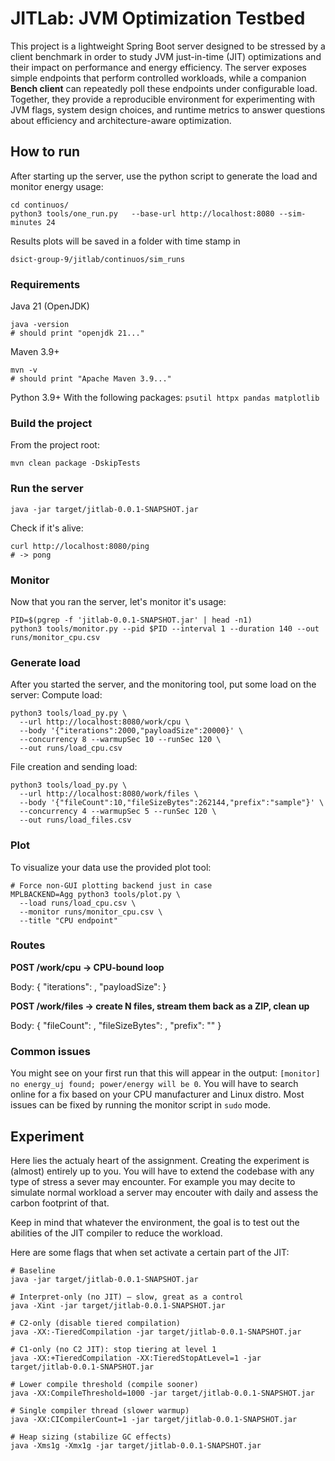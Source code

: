 # JITLab: JVM Optimization Testbed

This project is a lightweight Spring Boot server designed to be stressed by a client benchmark in order to study JVM just-in-time (JIT) optimizations and their impact on performance and energy efficiency. The server exposes simple endpoints that perform controlled workloads, while a companion **Bench client** can repeatedly poll these endpoints under configurable load. Together, they provide a reproducible environment for experimenting with JVM flags, system design choices, and runtime metrics to answer questions about efficiency and architecture-aware optimization.

## How to run 
After starting up the server, use the python script to generate the load and monitor energy usage:
```
cd continuos/
python3 tools/one_run.py   --base-url http://localhost:8080 --sim-minutes 24
```
Results plots will be saved in a folder with time stamp in 
```
dsict-group-9/jitlab/continuos/sim_runs
```
### Requirements 
Java 21 (OpenJDK)
``` 
java -version
# should print "openjdk 21..."
```

Maven 3.9+
```
mvn -v
# should print "Apache Maven 3.9..."
```

Python 3.9+
With the following packages: ```psutil httpx pandas matplotlib```

### Build the project
From the project root:
```
mvn clean package -DskipTests
```
### Run the server
```
java -jar target/jitlab-0.0.1-SNAPSHOT.jar
```
Check if it's alive:
```
curl http://localhost:8080/ping
# -> pong
```

### Monitor
Now that you ran the server, let's monitor it's usage: 
```
PID=$(pgrep -f 'jitlab-0.0.1-SNAPSHOT.jar' | head -n1)
python3 tools/monitor.py --pid $PID --interval 1 --duration 140 --out runs/monitor_cpu.csv
```

### Generate load
After you started the server, and the monitoring tool, put some load on the server:
Compute load:
```
python3 tools/load_py.py \
  --url http://localhost:8080/work/cpu \
  --body '{"iterations":2000,"payloadSize":20000}' \
  --concurrency 8 --warmupSec 10 --runSec 120 \
  --out runs/load_cpu.csv
```

File creation and sending load:
```
python3 tools/load_py.py \
  --url http://localhost:8080/work/files \
  --body '{"fileCount":10,"fileSizeBytes":262144,"prefix":"sample"}' \
  --concurrency 4 --warmupSec 5 --runSec 120 \
  --out runs/load_files.csv
```

### Plot 
To visualize your data use the provided plot tool:
```
# Force non-GUI plotting backend just in case
MPLBACKEND=Agg python3 tools/plot.py \
  --load runs/load_cpu.csv \
  --monitor runs/monitor_cpu.csv \
  --title "CPU endpoint"
```

### Routes
**POST /work/cpu → CPU-bound loop**

Body: { "iterations": <int>, "payloadSize": <int> }

**POST /work/files → create N files, stream them back as a ZIP, clean up**

Body: { "fileCount": <int>, "fileSizeBytes": <int>, "prefix": "<str>" }

### Common issues
You might see on your first run that this will appear in the output: ```[monitor] no energy_uj found; power/energy will be 0```. You will have to search online for a fix based on your CPU manufacturer and Linux distro. Most issues can be fixed by running the monitor script in ```sudo``` mode.

## Experiment 
Here lies the actualy heart of the assignment. Creating the experiment is (almost) entirely up to you. You will have to extend the codebase with any type of stress a sever may encounter. For example you may decite to simulate normal workload a server may encouter with daily and assess the carbon footprint of that.

Keep in mind that whatever the environment, the goal is to test out the abilities of the JIT compiler to reduce the workload.

Here are some flags that when set activate a certain part of the JIT:
```
# Baseline
java -jar target/jitlab-0.0.1-SNAPSHOT.jar

# Interpret-only (no JIT) — slow, great as a control
java -Xint -jar target/jitlab-0.0.1-SNAPSHOT.jar

# C2-only (disable tiered compilation)
java -XX:-TieredCompilation -jar target/jitlab-0.0.1-SNAPSHOT.jar

# C1-only (no C2 JIT): stop tiering at level 1
java -XX:+TieredCompilation -XX:TieredStopAtLevel=1 -jar target/jitlab-0.0.1-SNAPSHOT.jar

# Lower compile threshold (compile sooner)
java -XX:CompileThreshold=1000 -jar target/jitlab-0.0.1-SNAPSHOT.jar

# Single compiler thread (slower warmup)
java -XX:CICompilerCount=1 -jar target/jitlab-0.0.1-SNAPSHOT.jar

# Heap sizing (stabilize GC effects)
java -Xms1g -Xmx1g -jar target/jitlab-0.0.1-SNAPSHOT.jar
```